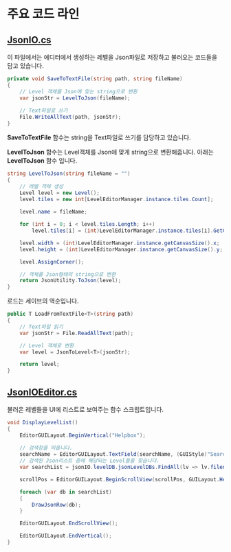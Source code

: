 # 주요 코드 라인

## [JsonIO.cs](https://github.com/ComeBiga/DownWellGame/blob/CatDown_README/DownWell/Assets/99.LevelEditor/Scripts/JsonIO.cs)

이 파일에서는 에디터에서 생성하는 레벨을 Json파일로 저장하고 불러오는 코드들을 담고 있습니다.

```C#
private void SaveToTextFile(string path, string fileName)
{
    // Level 객체를 Json에 맞는 string으로 변환
    var jsonStr = LevelToJson(fileName);
    
    // Text파일로 쓰기
    File.WriteAllText(path, jsonStr);
}
```

__SaveToTextFile__ 함수는 string을 Text파일로 쓰기를 담당하고 있습니다.

__LevelToJson__ 함수는 Level객체를 Json에 맞게 string으로 변환해줍니다. 아래는 __LevelToJson__ 함수 입니다.

```C#
string LevelToJson(string fileName = "")
{
    // 레벨 객체 생성
    Level level = new Level();
    level.tiles = new int[LevelEditorManager.instance.tiles.Count];
    
    level.name = fileName;

    for (int i = 0; i < level.tiles.Length; i++)
        level.tiles[i] = (int)LevelEditorManager.instance.tiles[i].GetComponent<TileInfo>().tileCode;

    level.width = (int)LevelEditorManager.instance.getCanvasSize().x;
    level.height = (int)LevelEditorManager.instance.getCanvasSize().y;

    level.AssignCorner();

    // 객체를 Json형태의 string으로 변환
    return JsonUtility.ToJson(level);
}
```

로드는 세이브의 역순입니다.

```C#
public T LoadFromTextFile<T>(string path)
{
    // Text파일 읽기
    var jsonStr = File.ReadAllText(path);

    // Level 객체로 변환
    var level = JsonToLevel<T>(jsonStr);

    return level;
}
```

## [JsonIOEditor.cs](https://github.com/ComeBiga/DownWellGame/blob/CatDown_README/DownWell/Assets/99.LevelEditor/Scripts/Editor/JsonIOEditor.cs)

불러온 레벨들을 UI에 리스트로 보여주는 함수 스크립트입니다. 

```c#
void DisplayLevelList()
{
    EditorGUILayout.BeginVertical("Helpbox");
    
    // 검색창을 띄웁니다.
    searchName = EditorGUILayout.TextField(searchName, (GUIStyle)"SearchTextField");
    // 검색된 Json리스트 중에 해당되는 Level들을 찾습니다.
    var searchList = jsonIO.levelDB.jsonLevelDBs.FindAll(lv => lv.filename.ToLower().Contains(searchName.ToLower()));

    scrollPos = EditorGUILayout.BeginScrollView(scrollPos, GUILayout.Height(100));

    foreach (var db in searchList)
    {
        DrawJsonRow(db);
    }

    EditorGUILayout.EndScrollView();

    EditorGUILayout.EndVertical();
}
```
